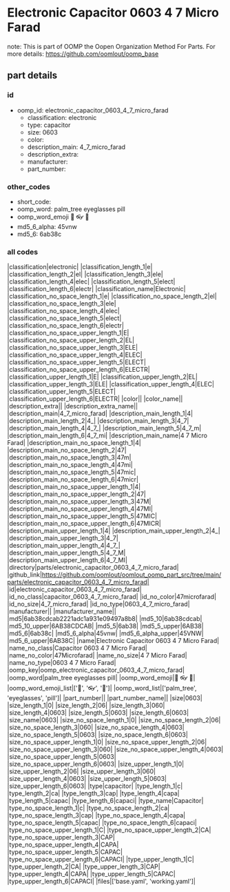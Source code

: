 # Electronic Capacitor 0603 4 7 Micro Farad  

note: This is part of OOMP the Oopen Organization Method For Parts. For more details: https://github.com/oomlout/oomp_base

##  part details





### id
* oomp_id: electronic_capacitor_0603_4_7_micro_farad
  * classification: electronic
  * type: capacitor
  * size: 0603
  * color: 
  * description_main: 4_7_micro_farad
  * description_extra: 
  * manufacturer: 
  * part_number: 

### other_codes
* short_code: 
* oomp_word: palm_tree eyeglasses pill
* oomp_word_emoji :palm_tree: :eyeglasses: :pill:
* md5_6_alpha: 45vnw
* md5_6: 6ab38c

### all codes 
|classification|electronic|
|classification_length_1|e|
|classification_length_2|el|
|classification_length_3|ele|
|classification_length_4|elec|
|classification_length_5|elect|
|classification_length_6|electr|
|classification_name|Electronic|
|classification_no_space_length_1|e|
|classification_no_space_length_2|el|
|classification_no_space_length_3|ele|
|classification_no_space_length_4|elec|
|classification_no_space_length_5|elect|
|classification_no_space_length_6|electr|
|classification_no_space_upper_length_1|E|
|classification_no_space_upper_length_2|EL|
|classification_no_space_upper_length_3|ELE|
|classification_no_space_upper_length_4|ELEC|
|classification_no_space_upper_length_5|ELECT|
|classification_no_space_upper_length_6|ELECTR|
|classification_upper_length_1|E|
|classification_upper_length_2|EL|
|classification_upper_length_3|ELE|
|classification_upper_length_4|ELEC|
|classification_upper_length_5|ELECT|
|classification_upper_length_6|ELECTR|
|color||
|color_name||
|description_extra||
|description_extra_name||
|description_main|4_7_micro_farad|
|description_main_length_1|4|
|description_main_length_2|4_|
|description_main_length_3|4_7|
|description_main_length_4|4_7_|
|description_main_length_5|4_7_m|
|description_main_length_6|4_7_mi|
|description_main_name|4 7 Micro Farad|
|description_main_no_space_length_1|4|
|description_main_no_space_length_2|47|
|description_main_no_space_length_3|47m|
|description_main_no_space_length_4|47mi|
|description_main_no_space_length_5|47mic|
|description_main_no_space_length_6|47micr|
|description_main_no_space_upper_length_1|4|
|description_main_no_space_upper_length_2|47|
|description_main_no_space_upper_length_3|47M|
|description_main_no_space_upper_length_4|47MI|
|description_main_no_space_upper_length_5|47MIC|
|description_main_no_space_upper_length_6|47MICR|
|description_main_upper_length_1|4|
|description_main_upper_length_2|4_|
|description_main_upper_length_3|4_7|
|description_main_upper_length_4|4_7_|
|description_main_upper_length_5|4_7_M|
|description_main_upper_length_6|4_7_MI|
|directory|parts/electronic_capacitor_0603_4_7_micro_farad|
|github_link|https://github.com/oomlout/oomlout_oomp_part_src/tree/main/parts/electronic_capacitor_0603_4_7_micro_farad|
|id|electronic_capacitor_0603_4_7_micro_farad|
|id_no_class|capacitor_0603_4_7_micro_farad|
|id_no_color|47microfarad|
|id_no_size|4_7_micro_farad|
|id_no_type|0603_4_7_micro_farad|
|manufacturer||
|manufacturer_name||
|md5|6ab38cdcab2221adc1a931e09497a8b8|
|md5_10|6ab38cdcab|
|md5_10_upper|6AB38CDCAB|
|md5_5|6ab38|
|md5_5_upper|6AB38|
|md5_6|6ab38c|
|md5_6_alpha|45vnw|
|md5_6_alpha_upper|45VNW|
|md5_6_upper|6AB38C|
|name|Electronic Capacitor 0603 4 7 Micro Farad|
|name_no_class|Capacitor 0603 4 7 Micro Farad|
|name_no_color|47Microfarad|
|name_no_size|4 7 Micro Farad|
|name_no_type|0603 4 7 Micro Farad|
|oomp_key|oomp_electronic_capacitor_0603_4_7_micro_farad|
|oomp_word|palm_tree eyeglasses pill|
|oomp_word_emoji|:palm_tree: :eyeglasses: :pill:|
|oomp_word_emoji_list|[':palm_tree:', ':eyeglasses:', ':pill:']|
|oomp_word_list|['palm_tree', 'eyeglasses', 'pill']|
|part_number||
|part_number_name||
|size|0603|
|size_length_1|0|
|size_length_2|06|
|size_length_3|060|
|size_length_4|0603|
|size_length_5|0603|
|size_length_6|0603|
|size_name|0603|
|size_no_space_length_1|0|
|size_no_space_length_2|06|
|size_no_space_length_3|060|
|size_no_space_length_4|0603|
|size_no_space_length_5|0603|
|size_no_space_length_6|0603|
|size_no_space_upper_length_1|0|
|size_no_space_upper_length_2|06|
|size_no_space_upper_length_3|060|
|size_no_space_upper_length_4|0603|
|size_no_space_upper_length_5|0603|
|size_no_space_upper_length_6|0603|
|size_upper_length_1|0|
|size_upper_length_2|06|
|size_upper_length_3|060|
|size_upper_length_4|0603|
|size_upper_length_5|0603|
|size_upper_length_6|0603|
|type|capacitor|
|type_length_1|c|
|type_length_2|ca|
|type_length_3|cap|
|type_length_4|capa|
|type_length_5|capac|
|type_length_6|capaci|
|type_name|Capacitor|
|type_no_space_length_1|c|
|type_no_space_length_2|ca|
|type_no_space_length_3|cap|
|type_no_space_length_4|capa|
|type_no_space_length_5|capac|
|type_no_space_length_6|capaci|
|type_no_space_upper_length_1|C|
|type_no_space_upper_length_2|CA|
|type_no_space_upper_length_3|CAP|
|type_no_space_upper_length_4|CAPA|
|type_no_space_upper_length_5|CAPAC|
|type_no_space_upper_length_6|CAPACI|
|type_upper_length_1|C|
|type_upper_length_2|CA|
|type_upper_length_3|CAP|
|type_upper_length_4|CAPA|
|type_upper_length_5|CAPAC|
|type_upper_length_6|CAPACI|
|files|['base.yaml', 'working.yaml']|
